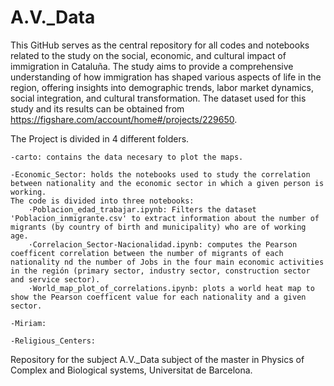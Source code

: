 # A.V._Data

This GitHub serves as the central repository for all codes and notebooks related to the study on the social, economic, and cultural impact of immigration in Cataluña. The study aims to provide a comprehensive understanding of how immigration has shaped various aspects of life in the region, offering insights into demographic trends, labor market dynamics, social integration, and cultural transformation. The dataset used for this study and its results can be obtained from https://figshare.com/account/home#/projects/229650.

The Project is divided in 4 different folders.

	-carto: contains the data necesary to plot the maps.

	-Economic_Sector: holds the notebooks used to study the correlation between nationality and the economic sector in which a given person is working.
	The code is divided into three notebooks:
		·Poblacion_edad_trabajar.ipynb: Filters the dataset 'Poblacion_inmigrante.csv' to extract information about the number of migrants (by country of birth and municipality) who are of working age.
		·Correlacion_Sector-Nacionalidad.ipynb: computes the Pearson coefficent correlation between the number of migrants of each nationality nd the number of Jobs in the four main economic activities in the región (primary sector, industry sector, construction sector and service sector).
		·World_map_plot_of_correlations.ipynb: plots a world heat map to show the Pearson coefficent value for each nationality and a given sector.

	-Miriam:

	-Religious_Centers:


Repository for the subject A.V._Data subject of the master in Physics of Complex and Biological systems, Universitat de Barcelona.
